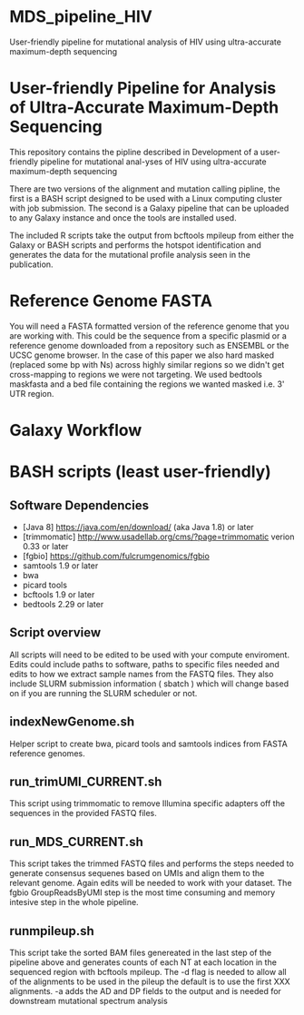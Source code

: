 # MDS_pipeline_HIV
User-friendly pipeline for mutational analysis of HIV using ultra-accurate maximum-depth sequencing


# User-friendly Pipeline for Analysis of Ultra-Accurate Maximum-Depth Sequencing 
This repository contains the pipline described in Development of a user-friendly pipeline for mutational anal-yses of HIV using ultra-accurate maximum-depth sequencing 

There are two versions of the alignment and mutation calling pipline, the first is a BASH script designed to be used with a Linux computing cluster with job submission. The second is a Galaxy pipeline that can be uploaded to any Galaxy instance and once the tools are installed used.

The included R scripts take the output from bcftools mpileup from either the Galaxy or BASH scripts and performs the hotspot identification and generates the data for the mutational profile analysis seen in the publication. 

# Reference Genome FASTA 
You will need a FASTA formatted version of the reference genome that you are working with. This could be the sequence from a specific plasmid or a reference genome downloaded from a repository such as ENSEMBL or the UCSC genome browser. In the case of this paper we also hard masked (replaced some bp with Ns) across highly similar regions so we didn't get cross-mapping to regions we were not targeting. We used bedtools maskfasta and a bed file containing the regions we wanted masked i.e. 3' UTR region. 

# Galaxy Workflow 

# BASH scripts (least user-friendly) 
## Software Dependencies 
- [Java 8] https://java.com/en/download/ (aka Java 1.8) or later 
- [trimmomatic] http://www.usadellab.org/cms/?page=trimmomatic verion 0.33 or later 
- [fgbio] https://github.com/fulcrumgenomics/fgbio
- samtools 1.9 or later
- bwa
- picard tools
- bcftools 1.9 or later
- bedtools 2.29 or later

## Script overview
All scripts will need to be edited to be used with your compute enviroment. Edits could include paths to software, paths to specific files needed and edits to how we extract sample names from the FASTQ files. They also include SLURM submission information ( sbatch ) which will change based on if you are running the SLURM scheduler or not. 

## indexNewGenome.sh
Helper script to create bwa, picard tools and samtools indices from FASTA reference genomes. 

## run_trimUMI_CURRENT.sh
This script using trimmomatic to remove Illumina specific adapters off the sequences in the provided FASTQ files. 

## run_MDS_CURRENT.sh
This script takes the trimmed FASTQ files and performs the steps needed to generate consensus sequenes based on UMIs and align them to the relevant genome. Again edits will be needed to work with your dataset. The fgbio GroupReadsByUMI step is the most time consuming and memory intesive step in the whole pipeline. 

## runmpileup.sh
This script take the sorted BAM files genereated in the last step of the pipeline above and generates counts of each NT at each location in the sequenced region with bcftools mpileup. The -d flag is needed to allow all of the alignments to be used in the pileup the default is to use the first XXX alignments. -a adds the AD and DP fields to the output and is needed for downstream mutational spectrum analysis



